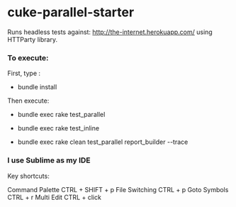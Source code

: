 # cuke-parallel-starter

Runs headless tests against: http://the-internet.herokuapp.com/  using HTTParty library.

### To execute:

First, type :  

- bundle install

Then execute:

- bundle exec rake test_parallel

- bundle exec rake test_inline

- bundle exec rake clean test_parallel report_builder --trace


### I use Sublime as my IDE

Key shortcuts:

Command Palette CTRL + SHIFT + p
File Switching CTRL + p
Goto Symbols CTRL + r
Multi Edit CTRL + click



